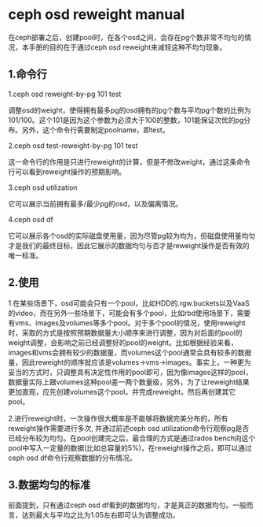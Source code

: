 # ceph osd reweight manual
  在ceph部署之后，创建pool时，在各个osd之间，会存在pg个数非常不均匀的情况，本手册的目的在于通过ceph osd reweight来减轻这种不均匀现象。

## 1.命令行
  1.ceph osd reweight-by-pg 101 test

  调整osd的weight，使得拥有最多pg的osd拥有的pg个数与平均pg个数的比例为101/100。这个101是因为这个参数为必须大于100的整数，101能保证次优的pg分布。另外，这个命令行需要制定poolname，即test。

  2.ceph osd test-reweight-by-pg 101 test

  这一命令行的作用是只进行reweight的计算，但是不修改weight，通过这条命令行可以看到reweight操作的预期影响。

  3.ceph osd utilization

  它可以展示当前拥有最多/最少pg的osd，以及偏离情况。

  4.ceph osd df

  它可以展示各个osd的实际磁盘使用量，因为尽管pg较为均为，但磁盘使用量均匀才是我们的最终目标，因此它展示的数据均匀与否才是reweight操作是否有效的唯一标准。

## 2.使用
  1.在某些场景下，osd可能会只有一个pool，比如HDD的.rgw.buckets以及VaaS的video，而在另外一些场景下，可能会有多个pool，比如rbd使用场景下，需要有vms、images及volumes等多个pool。对于多个pool的情况，使用reweight时，采取的方式是按照预期数据量大小顺序来进行调整，因为对后面的pool的weight调整，会影响之前已经调整好的pool的weight。比如根据经验来看，images和vms会拥有较少的数据量，而volumes这个pool通常会具有较多的数据量，因此reweight的顺序就应该是volumes->vms->images。事实上，一种更为妥当的方式时，只调整具有决定性作用的pool即可，因为像images这样的pool，数据量实际上跟volumes这种pool差一两个数量级，另外，为了让reweight结果更加直观，应先创建volumes这个pool，并完成reweight，然后再创建其它pool。

  2.进行reweight时，一次操作很大概率是不能够将数据完美分布的，所有reweight操作需要进行多次, 并通过前述ceph osd utilization命令行观察pg是否已经分布较为均匀。在pool创建完之后，最合理的方式是通过rados bench向这个pool中写入一定量的数据(比如总容量的5%)，在reweight操作之后，即可以通过ceph osd df命令行观察数据的分布情况。

  
## 3.数据均匀的标准
前面提到，只有通过ceph osd df看到的数据均匀，才是真正的数据均匀。一般而言，达到最大与平均之比为1.05左右即可认为调整成功。
  


